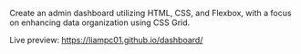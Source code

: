 Create an admin dashboard utilizing HTML, CSS, and Flexbox, with a focus on enhancing data organization using CSS Grid.

Live preview:
https://liampc01.github.io/dashboard/
